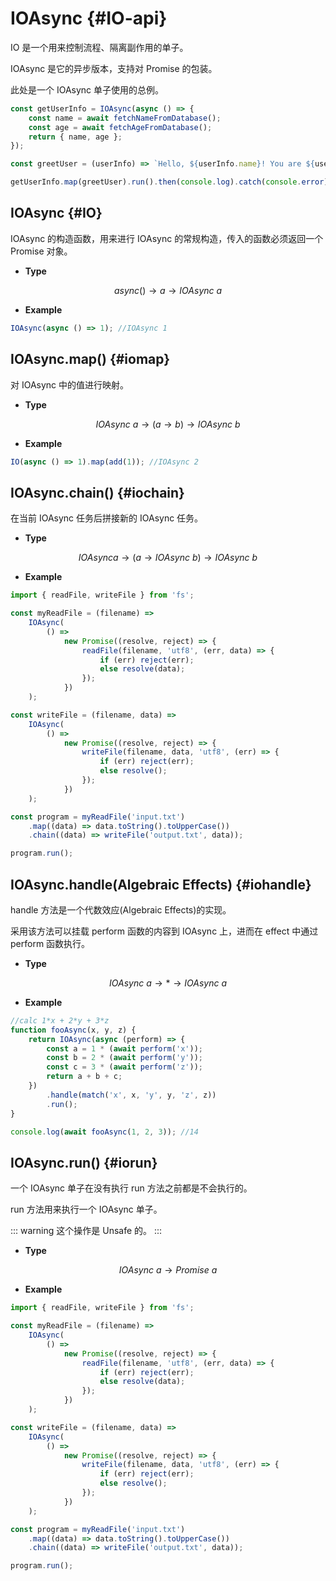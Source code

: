 # IOAsync {#IO-api}

IO 是一个用来控制流程、隔离副作用的单子。

IOAsync 是它的异步版本，支持对 Promise 的包装。

此处是一个 IOAsync 单子使用的总例。

```js
const getUserInfo = IOAsync(async () => {
	const name = await fetchNameFromDatabase();
	const age = await fetchAgeFromDatabase();
	return { name, age };
});

const greetUser = (userInfo) => `Hello, ${userInfo.name}! You are ${userInfo.age} years old.`;

getUserInfo.map(greetUser).run().then(console.log).catch(console.error);
```

## IOAsync {#IO}

IOAsync 的构造函数，用来进行 IOAsync 的常规构造，传入的函数必须返回一个 Promise 对象。

-   **Type**

$$async()\to a\to IOAsync\ a$$

-   **Example**

```js
IOAsync(async () => 1); //IOAsync 1
```

## IOAsync.map() {#iomap}

对 IOAsync 中的值进行映射。

-   **Type**

$$IOAsync\ a\to (a\to b)\to IOAsync\ b$$

-   **Example**

```js
IO(async () => 1).map(add(1)); //IOAsync 2
```

## IOAsync.chain() {#iochain}

在当前 IOAsync 任务后拼接新的 IOAsync 任务。

-   **Type**

$$IOAsync a\to (a\to IOAsync\ b)\to IOAsync\ b$$

-   **Example**

```js
import { readFile, writeFile } from 'fs';

const myReadFile = (filename) =>
	IOAsync(
		() =>
			new Promise((resolve, reject) => {
				readFile(filename, 'utf8', (err, data) => {
					if (err) reject(err);
					else resolve(data);
				});
			})
	);

const writeFile = (filename, data) =>
	IOAsync(
		() =>
			new Promise((resolve, reject) => {
				writeFile(filename, data, 'utf8', (err) => {
					if (err) reject(err);
					else resolve();
				});
			})
	);

const program = myReadFile('input.txt')
	.map((data) => data.toString().toUpperCase())
	.chain((data) => writeFile('output.txt', data));

program.run();
```

## IOAsync.handle(Algebraic Effects) {#iohandle}

handle 方法是一个代数效应(Algebraic Effects)的实现。

采用该方法可以挂载 perform 函数的内容到 IOAsync 上，进而在 effect 中通过 perform 函数执行。

-   **Type**

$$IOAsync\ a\to *\to IOAsync\ a$$

-   **Example**

```js
//calc 1*x + 2*y + 3*z
function fooAsync(x, y, z) {
	return IOAsync(async (perform) => {
		const a = 1 * (await perform('x'));
		const b = 2 * (await perform('y'));
		const c = 3 * (await perform('z'));
		return a + b + c;
	})
		.handle(match('x', x, 'y', y, 'z', z))
		.run();
}

console.log(await fooAsync(1, 2, 3)); //14
```

## IOAsync.run() {#iorun}

一个 IOAsync 单子在没有执行 run 方法之前都是不会执行的。

run 方法用来执行一个 IOAsync 单子。

::: warning
这个操作是 Unsafe 的。
:::

-   **Type**

$$IOAsync\ a\to Promise\ a$$

-   **Example**

```js
import { readFile, writeFile } from 'fs';

const myReadFile = (filename) =>
	IOAsync(
		() =>
			new Promise((resolve, reject) => {
				readFile(filename, 'utf8', (err, data) => {
					if (err) reject(err);
					else resolve(data);
				});
			})
	);

const writeFile = (filename, data) =>
	IOAsync(
		() =>
			new Promise((resolve, reject) => {
				writeFile(filename, data, 'utf8', (err) => {
					if (err) reject(err);
					else resolve();
				});
			})
	);

const program = myReadFile('input.txt')
	.map((data) => data.toString().toUpperCase())
	.chain((data) => writeFile('output.txt', data));

program.run();
```
